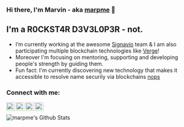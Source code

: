 ### Hi there, I'm Marvin - aka [marpme](https://github.com/marpme) 👋

## I'm a R0CKST4R D3V3L0P3R - not.

* I’m currently working at the awesome [Signavio](https://signavio.com/) team & I am also participating multiple blockchain technologies like [Verge](https://vergecurrency.com/)!
* Moreover I'm focusing on mentoring, supporting and developing people's strength by guiding them.
* Fun fact: I'm currently discovering new technology that makes it accessible to resolve name securily via blockchains [nops](https://github.com/marpme/nops)

### Connect with me:

[<img align="left" alt="marpme | Twitter" width="22px" src="https://cdn.jsdelivr.net/npm/simple-icons@v3/icons/twitter.svg" />][twitter]
[<img align="left" alt="marpme | LinkedIn" width="22px" src="https://cdn.jsdelivr.net/npm/simple-icons@v3/icons/linkedin.svg" />][linkedin]
[<img align="left" alt="marpme | Medium" width="22px" src="https://cdn.jsdelivr.net/npm/simple-icons@v3/icons/medium.svg" />][medium]
[<img align="left" alt="marpme | Stackoverflow" width="22px" src="https://cdn.jsdelivr.net/npm/simple-icons@v3/icons/stackoverflow.svg" />][stackoverflow]
<br />

<img align="center" alt="marpme's Github Stats" src="https://github-readme-stats.vercel.app/api?username=marpme&show_icons=true&hide_border=true" />

[twitter]: https://twitter.com/thedarkmarpme
[linkedin]: https://www.linkedin.com/in/marvin-piekarek/
[medium]: https://medium.com/@marpme
[stackoverflow]: https://stackoverflow.com/users/4479618/marpme
